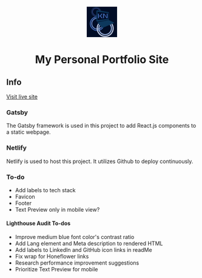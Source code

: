 <p align="center">
  <a href="https://www.krista-naso.com">
    <img alt="logo" src="./src/images/KNLogo.png" width="80" />
  </a>
</p>
<h1 align="center">
  My Personal Portfolio Site
</h1>

## Info

[Visit live site](https://www.krista-naso.com)

### Gatsby

The Gatsby framework is used in this project to add React.js components to a static webpage.

### Netlify

Netlify is used to host this project. It utilizes Github to deploy continuously.

### To-do

- Add labels to tech stack
- Favicon
- Footer
- Text Preview only in mobile view?

#### Lighthouse Audit To-dos

- Improve medium blue font color's contrast ratio
- Add Lang element and Meta description to rendered HTML
- Add labels to LinkedIn and GitHub icon links in readMe
- Fix wrap for Honeflower links
- Research performance improvement suggestions
- Prioritize Text Preview for mobile
